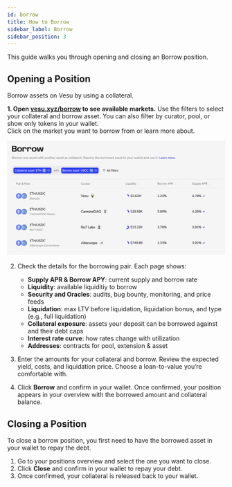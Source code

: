 ```yaml
---
id: borrow
title: How to Borrow
sidebar_label: Borrow
sidebar_position: 3
---
```


This guide walks you through opening and closing an Borrow position.

## Opening a Position
Borrow assets on Vesu by using a collateral.

**1. Open [vesu.xyz/borrow](https://vesu.xyz/borrow) to see available markets.**
   Use the filters to select your collateral and borrow asset. You can also filter by curator, pool, or show only tokens in your wallet.  
   Click on the market you want to borrow from or learn more about.

![borrow-1.png](images/borrow-1.png)

2. Check the details for the borrowing pair. Each page shows:  
   - **Supply APR & Borrow APY**: current supply and borrow rate
   - **Liquidity**: available liquiditiy to borrow
   - **Security and Oracles**: audits, bug bounty, monitoring, and price feeds  
   - **Liquidation**: max LTV before liquidation, liquidation bonus, and type (e.g., full liquidation)
   - **Collateral exposure**: assets your deposit can be borrowed against and their debt caps  
   - **Interest rate curve**: how rates change with utilization  
   - **Addresses**: contracts for pool, extension & asset

3. Enter the amounts for your collateral and borrow. 
   Review the expected yield, costs, and liquidation price. Choose a loan-to-value you’re comfortable with.

4. Click **Borrow** and confirm in your wallet. 
   Once confirmed, your position appears in your overview with the borrowed amount and collateral balance.


## Closing a Position
To close a borrow position, you first need to have the borrowed asset in your wallet to repay the debt.

1. Go to your positions overview and select the one you want to close.  
2. Click **Close** and confirm in your wallet to repay your debt.  
3. Once confirmed, your collateral is released back to your wallet.